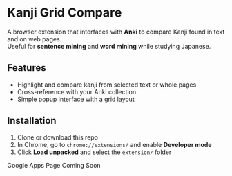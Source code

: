 # Kanji Grid Compare

A browser extension that interfaces with **Anki** to compare Kanji found in text and on web pages.  
Useful for **sentence mining** and **word mining** while studying Japanese.

## Features
- Highlight and compare kanji from selected text or whole pages
- Cross-reference with your Anki collection
- Simple popup interface with a grid layout

## Installation
1. Clone or download this repo
2. In Chrome, go to `chrome://extensions/` and enable **Developer mode**
3. Click **Load unpacked** and select the `extension/` folder

Google Apps Page Coming Soon
